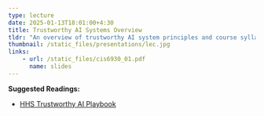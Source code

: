 ```yaml
---
type: lecture
date: 2025-01-13T18:01:00+4:30
title: Trustworthy AI Systems Overview
tldr: "An overview of trustworthy AI system principles and course syllabus."
thumbnail: /static_files/presentations/lec.jpg
links:
    - url: /static_files/cis6930_01.pdf
      name: slides
---
```

**Suggested Readings:**
- [HHS Trustworthy AI Playbook](https://www.hhs.gov/sites/default/files/hhs-trustworthy-ai-playbook.pdf)
